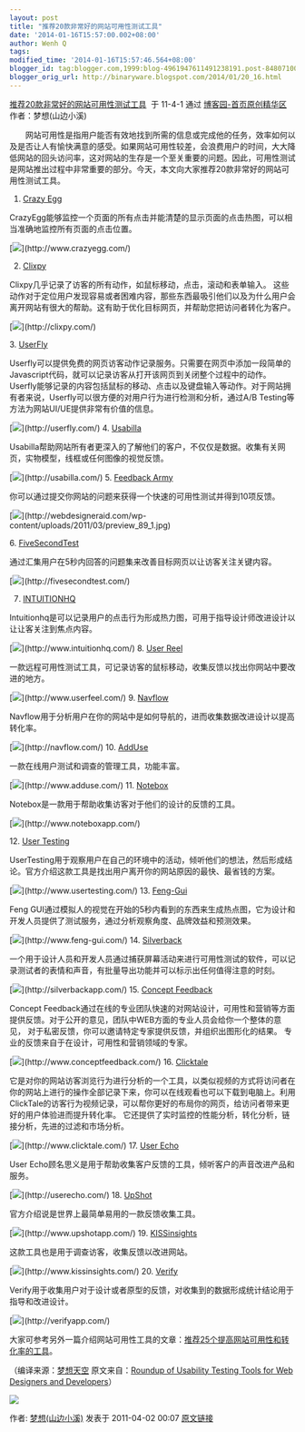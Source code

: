 ```yaml
---
layout: post
title: "推荐20款非常好的网站可用性测试工具"
date: '2014-01-16T15:57:00.002+08:00'
author: Wenh Q
tags:
modified_time: '2014-01-16T15:57:46.564+08:00'
blogger_id: tag:blogger.com,1999:blog-4961947611491238191.post-8480710001090446544
blogger_orig_url: http://binaryware.blogspot.com/2014/01/20_16.html
---
```

[推荐20款非常好的网站可用性测试工具](http://www.cnblogs.com/lhb25/archive/2011/04/02/1997255.html)  于
11-4-1 通过 [博客园-首页原创精华区](http://www.cnblogs.com/)
作者：梦想(山边小溪)

　　网站可用性是指用户能否有效地找到所需的信息或完成他的任务，效率如何以及是否让人有愉快满意的感受。如果网站可用性较差，会浪费用户的时间，大大降低网站的回头访问率，这对网站的生存是一个至关重要的问题。因此，可用性测试是网站推出过程中非常重要的部分。今天，本文向大家推荐20款非常好的网站可用性测试工具。

1. [Crazy Egg](http://www.crazyegg.com/)

CrazyEgg能够监控一个页面的所有点击并能清楚的显示页面的点击热图，可以相当准确地监控所有页面的点击位置。


[![](https://images-blogger-opensocial.googleusercontent.com/gadgets/proxy?url=http%3A%2F%2Fwebdesigneraid.com%2Fwp-content%2Fuploads%2F2011%2F03%2Fpreview_89_12.jpg&container=blogger&gadget=a&rewriteMime=image%2F*)](http://www.crazyegg.com/)



2. [Clixpy](http://clixpy.com/)

Clixpy几乎记录了访客的所有动作，如鼠标移动，点击，滚动和表单输入。
这些动作对于定位用户发现容易或者困难内容，那些东西最吸引他们以及为什么用户会离开网站有很大的帮助。这有助于优化目标网页，并帮助您把访问者转化为客户。

[![](https://images-blogger-opensocial.googleusercontent.com/gadgets/proxy?url=http%3A%2F%2Fwebdesigneraid.com%2Fwp-content%2Fuploads%2F2011%2F03%2Fpreview_89_5.jpg&container=blogger&gadget=a&rewriteMime=image%2F*)](http://clixpy.com/)


[](http://clixpy.com/) 3. [UserFly](http://userfly.com/)

Userfly可以提供免费的网页访客动作记录服务。只需要在网页中添加一段简单的Javascript代码，就可以记录访客从打开该网页到关闭整个过程中的动作。Userfly能够记录的内容包括鼠标的移动、点击以及键盘输入等动作。对于网站拥有者来说，Userfly可以很方便的对用户行为进行检测和分析，通过A/B
Testing等方法为网站UI/UE提供非常有价值的信息。

[![](https://images-blogger-opensocial.googleusercontent.com/gadgets/proxy?url=http%3A%2F%2Fwebdesigneraid.com%2Fwp-content%2Fuploads%2F2011%2F03%2Fpreview_89_6.jpg&container=blogger&gadget=a&rewriteMime=image%2F*)](http://userfly.com/)
4. [Usabilla](http://usabilla.com/)

Usabilla帮助网站所有者更深入的了解他们的客户，不仅仅是数据。收集有关网页，实物模型，线框或任何图像的视觉反馈。

[![](https://images-blogger-opensocial.googleusercontent.com/gadgets/proxy?url=http%3A%2F%2Fwebdesigneraid.com%2Fwp-content%2Fuploads%2F2011%2F03%2Fpreview_89_4.jpg&container=blogger&gadget=a&rewriteMime=image%2F*)](http://usabilla.com/)
5. [Feedback Army](http://www.feedbackarmy.com/)

你可以通过提交你网站的问题来获得一个快速的可用性测试并得到10项反馈。

[![](https://images-blogger-opensocial.googleusercontent.com/gadgets/proxy?url=http%3A%2F%2Fwebdesigneraid.com%2Fwp-content%2Fuploads%2F2011%2F03%2Fpreview_89_1.jpg&container=blogger&gadget=a&rewriteMime=image%2F*)](http://webdesigneraid.com/wp-content/uploads/2011/03/preview_89_1.jpg)


[](http://clixpy.com/)
6. [FiveSecondTest](http://fivesecondtest.com/)


[](http://webdesigneraid.com/wp-content/uploads/2011/03/preview_89_1.jpg)


通过汇集用户在5秒内回答的问题集来改善目标网页以让访客关注关键内容。

[![](https://images-blogger-opensocial.googleusercontent.com/gadgets/proxy?url=http%3A%2F%2Fwebdesigneraid.com%2Fwp-content%2Fuploads%2F2011%2F03%2Fpreview_89_3.jpg&container=blogger&gadget=a&rewriteMime=image%2F*)](http://fivesecondtest.com/)


7. [INTUITIONHQ](http://www.intuitionhq.com/)

Intuitionhq是可以记录用户的点击行为形成热力图，可用于指导设计师改进设计以让让客关注到焦点内容。

[![](https://images-blogger-opensocial.googleusercontent.com/gadgets/proxy?url=http%3A%2F%2Fwebdesigneraid.com%2Fwp-content%2Fuploads%2F2011%2F03%2Fpreview_89_7.jpg&container=blogger&gadget=a&rewriteMime=image%2F*)](http://www.intuitionhq.com/)
8. [User Reel](http://www.userfeel.com/)

一款远程可用性测试工具，可记录访客的鼠标移动，收集反馈以找出你网站中要改进的地方。

[![](https://images-blogger-opensocial.googleusercontent.com/gadgets/proxy?url=http%3A%2F%2Fwebdesigneraid.com%2Fwp-content%2Fuploads%2F2011%2F03%2Fpreview_89_8.jpg&container=blogger&gadget=a&rewriteMime=image%2F*)](http://www.userfeel.com/)
9. [Navflow](http://navflow.com/)

Navflow用于分析用户在你的网站中是如何导航的，进而收集数据改进设计以提高转化率。

[![](https://images-blogger-opensocial.googleusercontent.com/gadgets/proxy?url=http%3A%2F%2Fwebdesigneraid.com%2Fwp-content%2Fuploads%2F2011%2F03%2Fpreview_89_9.jpg&container=blogger&gadget=a&rewriteMime=image%2F*)](http://navflow.com/)
10. [AddUse](http://www.adduse.com/)

一款在线用户测试和调查的管理工具，功能丰富。

[![](https://images-blogger-opensocial.googleusercontent.com/gadgets/proxy?url=http%3A%2F%2Fwebdesigneraid.com%2Fwp-content%2Fuploads%2F2011%2F03%2Fpreview_89_10.jpg&container=blogger&gadget=a&rewriteMime=image%2F*)](http://www.adduse.com/)
11. [Notebox](http://www.noteboxapp.com/)

Notebox是一款用于帮助收集访客对于他们的设计的反馈的工具。

[![](https://images-blogger-opensocial.googleusercontent.com/gadgets/proxy?url=http%3A%2F%2Fwebdesigneraid.com%2Fwp-content%2Fuploads%2F2011%2F03%2Fpreview_89_11.jpg&container=blogger&gadget=a&rewriteMime=image%2F*)](http://www.noteboxapp.com/)



[](http://webdesigneraid.com/wp-content/uploads/2011/03/preview_89_1.jpg)
12. [User Testing](http://www.usertesting.com/)

UserTesting用于观察用户在自己的环境中的活动，倾听他们的想法，然后形成结论。官方介绍这款工具是找出用户离开你的网站原因的最快、最省钱的方案。

[![](https://images-blogger-opensocial.googleusercontent.com/gadgets/proxy?url=http%3A%2F%2Fwebdesigneraid.com%2Fwp-content%2Fuploads%2F2011%2F03%2Fpreview_89_2.jpg&container=blogger&gadget=a&rewriteMime=image%2F*)](http://www.usertesting.com/)
13. [Feng-Gui](http://www.feng-gui.com/)

Feng
GUI通过模拟人的视觉在开始的5秒内看到的东西来生成热点图，它为设计和开发人员提供了测试服务，通过分析观察角度、品牌效益和预测效果。

[![](https://images-blogger-opensocial.googleusercontent.com/gadgets/proxy?url=http%3A%2F%2Fwebdesigneraid.com%2Fwp-content%2Fuploads%2F2011%2F03%2Fpreview_89_13.jpg&container=blogger&gadget=a&rewriteMime=image%2F*)](http://www.feng-gui.com/)
14. [Silverback](http://silverbackapp.com/)

一个用于设计人员和开发人员通过捕获屏幕活动来进行可用性测试的软件，可以记录测试者的表情和声音，有批量导出功能并可以标示出任何值得注意的时刻。

[![](https://images-blogger-opensocial.googleusercontent.com/gadgets/proxy?url=http%3A%2F%2Fwebdesigneraid.com%2Fwp-content%2Fuploads%2F2011%2F03%2Fpreview_89_14.jpg&container=blogger&gadget=a&rewriteMime=image%2F*)](http://silverbackapp.com/)
15. [Concept Feedback](http://www.conceptfeedback.com/)

Concept
Feedback通过在线的专业团队快速的对网站设计，可用性和营销等方面提供反馈。对于公开的意见，团队中WEB方面的专业人员会给你一个整体的意见，
对于私密反馈，你可以邀请特定专家提供反馈，并组织出图形化的结果。
专业的反馈来自于在设计，可用性和营销领域的专家。

[![](https://images-blogger-opensocial.googleusercontent.com/gadgets/proxy?url=http%3A%2F%2Fwebdesigneraid.com%2Fwp-content%2Fuploads%2F2011%2F03%2Fpreview_89_15.jpg&container=blogger&gadget=a&rewriteMime=image%2F*)](http://www.conceptfeedback.com/)
16. [Clicktale](http://www.clicktale.com/)

它是对你的网站访客浏览行为进行分析的一个工具，以类似视频的方式将访问者在你的网站上进行的操作全部记录下来，你可以在线观看也可以下载到电脑上。利用ClickTale的访客行为视频记录，可以帮你更好的布局你的网页，给访问者带来更好的用户体验进而提升转化率。
它还提供了实时监控的性能分析，转化分析，链接分析，先进的过滤和市场分析。

[![](https://images-blogger-opensocial.googleusercontent.com/gadgets/proxy?url=http%3A%2F%2Fwebdesigneraid.com%2Fwp-content%2Fuploads%2F2011%2F03%2Fpreview_89_16.jpg&container=blogger&gadget=a&rewriteMime=image%2F*)](http://www.clicktale.com/)
17. [User Echo](http://userecho.com/)

 User
Echo顾名思义是用于帮助收集客户反馈的工具，倾听客户的声音改进产品和服务。

[![](https://images-blogger-opensocial.googleusercontent.com/gadgets/proxy?url=http%3A%2F%2Fwebdesigneraid.com%2Fwp-content%2Fuploads%2F2011%2F03%2Fpreview_89_17.jpg&container=blogger&gadget=a&rewriteMime=image%2F*)](http://userecho.com/)
18. [UpShot](http://www.upshotapp.com/)

官方介绍说是世界上最简单易用的一款反馈收集工具。

[![](https://images-blogger-opensocial.googleusercontent.com/gadgets/proxy?url=http%3A%2F%2Fwebdesigneraid.com%2Fwp-content%2Fuploads%2F2011%2F03%2Fpreview_89_18.jpg&container=blogger&gadget=a&rewriteMime=image%2F*)](http://www.upshotapp.com/)
19. [KISSinsights](http://www.kissinsights.com/)

这款工具也是用于调查访客，收集反馈以改进网站。

[![](https://images-blogger-opensocial.googleusercontent.com/gadgets/proxy?url=http%3A%2F%2Fwebdesigneraid.com%2Fwp-content%2Fuploads%2F2011%2F03%2Fpreview_89_19.jpg&container=blogger&gadget=a&rewriteMime=image%2F*)](http://www.kissinsights.com/)
20. [Verify](http://verifyapp.com/)

Verify用于收集用户对于设计或者原型的反馈，对收集到的数据形成统计结论用于指导和改进设计。

[![](https://images-blogger-opensocial.googleusercontent.com/gadgets/proxy?url=http%3A%2F%2Fwebdesigneraid.com%2Fwp-content%2Fuploads%2F2011%2F03%2Fpreview_89_20.jpg&container=blogger&gadget=a&rewriteMime=image%2F*)](http://verifyapp.com/)

大家可参考另外一篇介绍网站可用性工具的文章：[推荐25个提高网站可用性和转化率的工具](http://www.cnblogs.com/lhb25/archive/2010/12/28/1918491.html)。

（编译来源：[梦想天空](http://www.cnblogs.com/lhb25/) 原文来自：[Roundup
of Usability Testing Tools for Web Designers and
Developers](http://webdesigneraid.com/roundup-of-usability-testing-tools-for-web-designers-and-developers/)）

![](https://images-blogger-opensocial.googleusercontent.com/gadgets/proxy?url=http%3A%2F%2Fwww.cnblogs.com%2Flhb25%2Faggbug%2F1997255.html%3Ftype%3D1&container=blogger&gadget=a&rewriteMime=image%2F*)

作者: [梦想(山边小溪)](http://www.cnblogs.com/lhb25/) 发表于 2011-04-02
00:07
[原文链接](http://www.cnblogs.com/lhb25/archive/2011/04/02/1997255.html)
